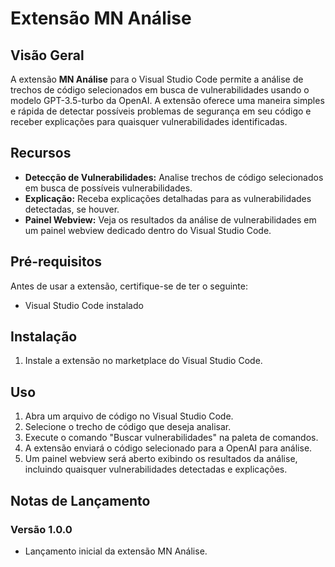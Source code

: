 # Extensão MN Análise

## Visão Geral

A extensão **MN Análise** para o Visual Studio Code permite a análise de trechos de código selecionados em busca de vulnerabilidades usando o modelo GPT-3.5-turbo da OpenAI. A extensão oferece uma maneira simples e rápida de detectar possíveis problemas de segurança em seu código e receber explicações para quaisquer vulnerabilidades identificadas.

## Recursos

- **Detecção de Vulnerabilidades:** Analise trechos de código selecionados em busca de possíveis vulnerabilidades.
- **Explicação:** Receba explicações detalhadas para as vulnerabilidades detectadas, se houver.
- **Painel Webview:** Veja os resultados da análise de vulnerabilidades em um painel webview dedicado dentro do Visual Studio Code.

## Pré-requisitos

Antes de usar a extensão, certifique-se de ter o seguinte:

- Visual Studio Code instalado

## Instalação

1. Instale a extensão no marketplace do Visual Studio Code.

## Uso

1. Abra um arquivo de código no Visual Studio Code.
2. Selecione o trecho de código que deseja analisar.
3. Execute o comando "Buscar vulnerabilidades" na paleta de comandos.
4. A extensão enviará o código selecionado para a OpenAI para análise.
5. Um painel webview será aberto exibindo os resultados da análise, incluindo quaisquer vulnerabilidades detectadas e explicações.

## Notas de Lançamento

### Versão 1.0.0

- Lançamento inicial da extensão MN Análise.

